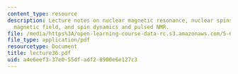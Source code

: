```yaml
---
content_type: resource
description: Lecture notes on nuclear magnetic resonance, nuclear spins in a static
  magnetic field, and spin dynamics and pulsed NMR.
file: /media/https%3A/open-learning-course-data-rc.s3.amazonaws.com/5-61-physical-chemistry-fall-2007/a4e6eef337e055dfadf28900e6e127c3_lecture36.pdf
file_type: application/pdf
resourcetype: Document
title: lecture36.pdf
uid: a4e6eef3-37e0-55df-adf2-8900e6e127c3
---
```

